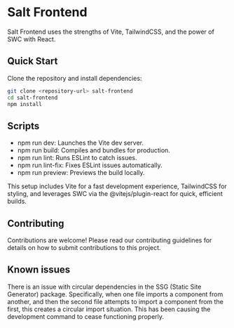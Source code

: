 # Salt Frontend

Salt Frontend uses the strengths of Vite, TailwindCSS, and the power of SWC with React.

## Quick Start

Clone the repository and install dependencies:

```bash
git clone <repository-url> salt-frontend
cd salt-frontend
npm install
```

## Scripts
- npm run dev: Launches the Vite dev server.
- npm run build: Compiles and bundles for production.
- npm run lint: Runs ESLint to catch issues.
- npm run lint-fix: Fixes ESLint issues automatically.
- npm run preview: Previews the build locally.


This setup includes Vite for a fast development experience, TailwindCSS for styling, and leverages SWC via the @vitejs/plugin-react for quick, efficient builds.

## Contributing
Contributions are welcome! Please read our contributing guidelines for details on how to submit contributions to this project.


## Known issues

There is an issue with circular dependencies in the SSG (Static Site Generator) package. Specifically, when one file imports a component from another, and then the second file attempts to import a component from the first, this creates a circular import situation. This has been causing the development command to cease functioning properly.
